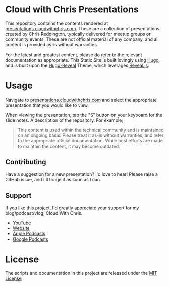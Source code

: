 # Cloud with Chris Presentations
This repository contains the contents rendered at [presentations.cloudwithchris.com](https://presentations.cloudwithchris.com). These are a collection of presentations created by Chris Reddington, typically delivered for meetup groups or community events. These are not official material of any company, and all content is provided as-is without warranties. 

For the latest and greatest content, please do refer to the relevant documentation as appropriate. This Static Site is built lovingly using [Hugo](https://gohugo.io), and is built upon the [Hugo-Reveal](https://github.com/dzello/reveal-hugo) Theme, which leverages [Reveal.js](https://revealjs.com/).

# Usage

Navigate to [presentations.cloudwithchris.com](https://presentations.cloudwithchris.com) and select the appropriate presentation that you would like to view.

When viewing the presentation, tap the "S" button on your keyboard for the slide notes.
A description of the repository. For example;

> This content is used within the technical community and is maintained on an ongoing basis. Please treat it as-is without warranties, and refer to the appropriate official documentation. While best efforts are made to maintain the content, it may become outdated.


## Contributing
Have a suggestion for a new presentation? I'd love to hear! Please raise a GitHub issue, and I'll triage it as soon as I can.

## Support
If you like this project, I'd greatly appreciate your support for my blog/podcast/vlog, Cloud With Chris.

* [YouTube](https://www.youtube.com/c/CloudWithChris)
* [Website](https://www.cloudwithchris.com)
* [Apple Podcasts](https://podcasts.apple.com/gb/podcast/cloud-with-chris/id1499633784)
* [Google Podcasts](https://podcasts.google.com/feed/aHR0cHM6Ly93d3cuY2xvdWR3aXRoY2hyaXMuY29tL2VwaXNvZGUvaW5kZXgueG1s?sa=X&ved=0CAMQ4aUDahcKEwiwsr2N1ePtAhUAAAAAHQAAAAAQBA)

# License
The scripts and documentation in this project are released under the [MIT License](LICENSE)
